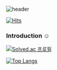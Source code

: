 ![header](https://capsule-render.vercel.app/api?type=waving&color=gradient&customColorList=5,6,7,8,30&height=280&section=header&text=Welcome%20to%20Hyejoo's%20Github!&fontSize=40)

[![Hits](https://hits.seeyoufarm.com/api/count/incr/badge.svg?url=https%3A%2F%2Fgithub.com%2Fgjbae1212%2Fhit-counter&count_bg=%23B72AFF&title_bg=%23747474&icon=&icon_color=%23F40000&title=hits&edge_flat=false)](https://hits.seeyoufarm.com)

### Introduction ☺

[![Solved.ac
프로필](http://mazassumnida.wtf/api/v2/generate_badge?boj=fixup719)](https://solved.ac/fixup719)

[![Top Langs](https://github-readme-stats.vercel.app/api/top-langs/?username=hyejoojung719&layout=compact)](https://github.com/hyejoojung719/github-readme-stats)
